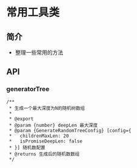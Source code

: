 # 常用工具类
## 简介
- 整理一些常用的方法
## API
### generatorTree
```
/**
 * 生成一个最大深度为N的随机树数组
 *
 * @export
 * @param {number} deepLen 最大深度
 * @param {GenerateRandomTreeConfig} [config={
 *   childrenMaxLen: 20
 *   isPromiseDeepLen: false
 * }] 随机数配置
 * @returns 生成后的随机数数组
 */
 ```